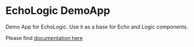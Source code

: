 # EchoLogic DemoApp

Demo App for EchoLogic. Use it as a base for Echo and Logic components.

Please find [documentation here](../docs/index.md)